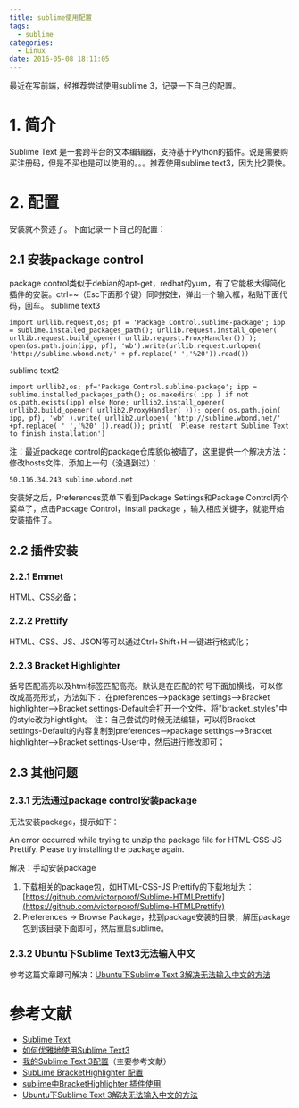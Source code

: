 ```yaml
---
title: sublime使用配置
tags:
  - sublime
categories:
  - Linux
date: 2016-05-08 18:11:05
---
```


最近在写前端，经推荐尝试使用sublime 3，记录一下自己的配置。

<!-- more -->

1\. 简介
======

Sublime Text 是一套跨平台的文本编辑器，支持基于Python的插件。说是需要购买注册码，但是不买也是可以使用的。。。推荐使用sublime text3，因为比2要快。

2\. 配置
======

安装就不赘述了。下面记录一下自己的配置：

2.1 安装package control
---------------------

package control类似于debian的apt-get，redhat的yum，有了它能极大得简化插件的安装。ctrl+~（Esc下面那个键）同时按住，弹出一个输入框，粘贴下面代码，回车。 sublime text3

    import urllib.request,os; pf = 'Package Control.sublime-package'; ipp = sublime.installed_packages_path(); urllib.request.install_opener( urllib.request.build_opener( urllib.request.ProxyHandler()) ); open(os.path.join(ipp, pf), 'wb').write(urllib.request.urlopen( 'http://sublime.wbond.net/' + pf.replace(' ','%20')).read())
    

sublime text2

    import urllib2,os; pf='Package Control.sublime-package'; ipp = sublime.installed_packages_path(); os.makedirs( ipp ) if not os.path.exists(ipp) else None; urllib2.install_opener( urllib2.build_opener( urllib2.ProxyHandler( ))); open( os.path.join( ipp, pf), 'wb' ).write( urllib2.urlopen( 'http://sublime.wbond.net/' +pf.replace( ' ','%20' )).read()); print( 'Please restart Sublime Text to finish installation')
    

注：最近package control的package仓库貌似被墙了，这里提供一个解决方法：修改hosts文件，添加上一句（没遇到过）：

    50.116.34.243 sublime.wbond.net
    

安装好之后，Preferences菜单下看到Package Settings和Package Control两个菜单了，点击Package Control，install package ，输入相应关键字，就能开始安装插件了。

2.2 插件安装
--------

### 2.2.1 Emmet

HTML、CSS必备；

### 2.2.2 Prettify

HTML、CSS、JS、JSON等可以通过Ctrl+Shift+H 一键进行格式化；

### 2.2.3 Bracket Highlighter

括号匹配高亮以及html标签匹配高亮。默认是在匹配的符号下面加横线，可以修改成高亮形式，方法如下： 在preferences-->package settings-->Bracket highlighter-->Bracket settings-Default会打开一个文件，将"bracket_styles"中的style改为hightlight。 注：自己尝试的时候无法编辑，可以将Bracket settings-Default的内容复制到preferences-->package settings-->Bracket highlighter-->Bracket settings-User中，然后进行修改即可；

2.3 其他问题
--------

### 2.3.1 无法通过package control安装package

无法安装package，提示如下：

An error occurred while trying to unzip the package file for HTML-CSS-JS Prettify. Please try installing the package again.

解决：手动安装package

1.  下载相关的package包，如HTML-CSS-JS Prettify的下载地址为：[https://github.com/victorporof/Sublime-HTMLPrettify](https://github.com/victorporof/Sublime-HTMLPrettify)
2.  Preferences -> Browse Package，找到package安装的目录，解压package包到该目录下面即可，然后重启sublime。

### 2.3.2 Ubuntu下Sublime Text3无法输入中文

参考这篇文章即可解决：[Ubuntu下Sublime Text 3解决无法输入中文的方法](http://jingyan.baidu.com/article/f3ad7d0ff8731609c3345b3b.html)

参考文献
====

*   [Sublime Text](https://www.wikiwand.com/zh-cn/Sublime_Text)
*   [如何优雅地使用Sublime Text3](http://www.jianshu.com/p/3cb5c6f2421c#)
*   [我的Sublime Text 3配置](https://segmentfault.com/a/1190000000770104)（主要参考文献）
*   [SubLime BracketHighlighter 配置](http://www.cnblogs.com/cart55free99/p/3502025.html)
*   [sublime中BracketHighlighter 插件使用](http://www.cnblogs.com/liu-liang/archive/2013/06/09/3129471.html)
*   [Ubuntu下Sublime Text 3解决无法输入中文的方法](http://jingyan.baidu.com/article/f3ad7d0ff8731609c3345b3b.html)
